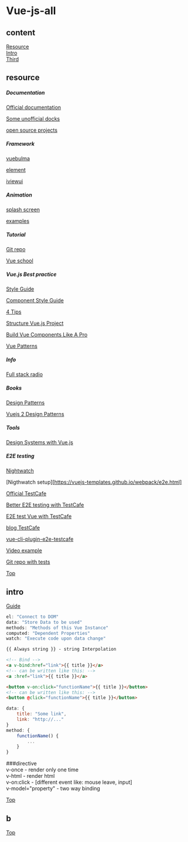 # Vue-js-all

## content

[Resource](#resource) <br/>
[Intro](#intro)<br>
[Third](#b)<br>

## resource

##### Documentation

[Official documentation](https://vuejs.org/v2/guide/installation.html)

[Some unofficial docks](https://flaviocopes.com/vue-developer-roadmap/)

[open source projects](https://medium.mybridge.co/30-amazing-vue-js-open-source-projects-for-the-past-year-v-2018-d39a0d019bb7)


##### Framework

[vuebulma](https://admin.vuebulma.com/?ref=madewithvuejs.com#/form)

[element](http://element.eleme.io/?ref=madewithvuejs.com#/en-US/)

[iviewui](https://www.iviewui.com/docs/guide/install-en)

##### Animation

[splash screen](https://blog.geekyants.com/vue-login-animation-8adbb88c4047)

[examples](https://vuejsexamples.com/)


##### Tutorial

[Git repo](https://github.com/vuejs/awesome-vue#tutorials)

[Vue school](https://vueschool.io/articles/)

##### Vue.js Best practice

[Style Guide](https://gist.github.com/brianboyko/91fdfb492071e743e389d84eee002342)

[Component Style Guide](https://medium.com/tldr-tech/vue-js-component-style-guide-711988d5e94e)

[4 Tips](https://itnext.io/four-tips-for-working-with-vue-js-b362d97de852)

[Structure Vue.js Project](https://itnext.io/how-to-structure-a-vue-js-project-29e4ddc1aeeb)

[Build Vue Components Like A Pro](https://blog.bitsrc.io/how-to-build-vue-components-like-a-pro-fd89fd4d524d)

[Vue Patterns](https://learn-vuejs.github.io/vue-patterns/patterns/#component-declaration)


##### Info

[Full stack radio](http://www.fullstackradio.com/81)

##### Books
[Design Patterns](https://www.safaribooksonline.com/library/view/vuejs-2-design/9781788839792/)

[Vuejs 2 Design Patterns](https://vk.com/topic-161183987_39079441)

##### Tools
[Design Systems with Vue.js](https://vueds.com/)


##### E2E testing

[Nightwatch](https://www.youtube.com/watch?v=PFU1G2J6LBU)

[Nigthwatch setup][https://vuejs-templates.github.io/webpack/e2e.html]

[Official TestCafe](http://devexpress.github.io/testcafe/documentation/getting-started/#creating-a-test)

[Better E2E testing with TestCafe](https://medium.com/@mwq27/better-e2e-testing-with-testcafe-666aacf2a94e)

[E2E test Vue with TestCafe](https://alligator.io/vuejs/e2e-testing-testcafe/)

[blog TestCafe](https://medium.com/technical-credit/end-to-end-testing-for-react-vue-etc-18b85e10c6f0)

[vue-cli-plugin-e2e-testcafe](https://www.npmjs.com/package/vue-cli-plugin-e2e-testcafe)

[Video example](https://www.youtube.com/watch?v=RWQtB6Xv01Q)

[Git repo with tests](https://github.com/Matterwiki/Matterwiki/tree/master/tests/e2e)


[Top](#content)

## intro

[Guide](https://vuejs.org/v2/guide/)

```javascript
el: "Connect to DOM"
data: "Store Data to be used"
methods: "Methods of this Vue Instance"
computed: "Dependent Properties"
watch: "Execute code upon data change"
```

```html
{{ Always string }} - string Interpolation 

<!-- Bind -->
<a v-bind:href="link">{{ title }}</a>
<!-- can be written like this: -->
<a :href="link">{{ title }}</a>

<button v-on:click="functionName">{{ title }}</button>
<!-- can be written like this: -->
<button @click="functionName">{{ title }}</button>
```
```javascript
data: {
    title: "Some link",
    link: "http://..."
}
method: {
    functionName() {
        ...
    }
}
```
###directive  
v-once - render only one time <br/>
v-html - render html <br/>
v-on:click - [different event like: mouse leave, input] <br/>
v-model="property" - two way binding <br/>


[Top](#content)

## b


[Top](#content)
